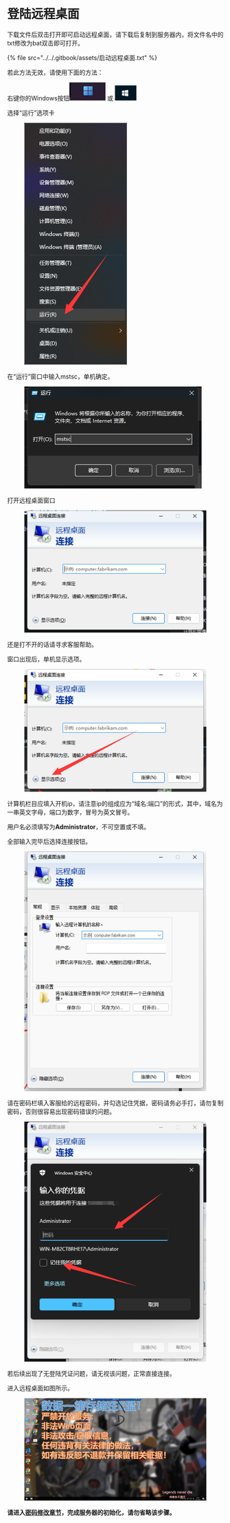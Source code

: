 # 登陆远程桌面

下载文件后双击打开即可启动远程桌面，请下载后复制到服务器内，将文件名中的txt修改为bat双击即可打开。

{% file src="../../.gitbook/assets/启动远程桌面.txt" %}

若此方法无效，请使用下面的方法：

右键你的Windows按钮![](<../../.gitbook/assets/image (7) (1).png>) 或 ![](<../../.gitbook/assets/image (1) (1).png>)

选择“运行”选项卡

<figure><img src="../../.gitbook/assets/image (13).png" alt=""><figcaption></figcaption></figure>

在“运行”窗口中输入mstsc，单机确定。

<figure><img src="../../.gitbook/assets/image (10).png" alt=""><figcaption></figcaption></figure>

打开远程桌面窗口

<figure><img src="../../.gitbook/assets/image (11).png" alt=""><figcaption></figcaption></figure>

还是打不开的话请寻求客服帮助。

窗口出现后，单机显示选项。

<figure><img src="../../.gitbook/assets/image.png" alt=""><figcaption></figcaption></figure>

计算机栏目应填入开机ip，请注意ip的组成应为“域名:端口”的形式，其中，域名为一串英文字母，端口为数字，冒号为英文冒号。

用户名必须填写为**Administrator**，不可空置或不填。

全部输入完毕后选择连接按钮。

<figure><img src="../../.gitbook/assets/image (2).png" alt=""><figcaption></figcaption></figure>

请在密码栏填入客服给的远程密码，并勾选记住凭据，密码请务必手打，请勿复制密码，否则很容易出现密码错误的问题。

<figure><img src="../../.gitbook/assets/image (5).png" alt=""><figcaption></figcaption></figure>

若后续出现了无登陆凭证问题，请无视该问题，正常直接连接。

进入远程桌面如图所示。

<figure><img src="../../.gitbook/assets/image (6).png" alt=""><figcaption></figcaption></figure>

**请进入**[**密码修改章节**](../mi-ma-xiu-gai.md)**，完成服务器的初始化，请勿省略该步骤。**
